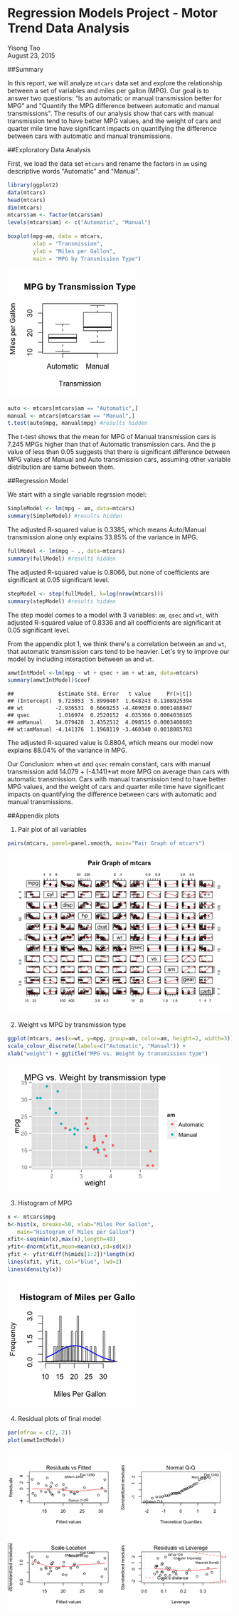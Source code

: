 # Regression Models Project - Motor Trend Data Analysis
Yisong Tao  
August 23, 2015  

##Summary

In this report, we will analyze `mtcars` data set and explore the relationship between a set of variables and miles per gallon (MPG). Our goal is to answer two questions: “Is an automatic or manual transmission better for MPG” and "Quantify the MPG difference between automatic and manual transmissions". The results of our analysis show that cars with manual transmission tend to have better MPG values, and the weight of cars  and quarter mile time have significant impacts on quantifying the difference between cars with automatic and manual transmissions.

##Exploratory Data Analysis

First, we load the data set `mtcars` and rename the factors in `am` using descriptive words "Automatic" and "Manual".


```r
library(ggplot2)
data(mtcars)
head(mtcars) 
dim(mtcars)
mtcars$am <- factor(mtcars$am)
levels(mtcars$am) <- c("Automatic", "Manual")
```


```r
boxplot(mpg~am, data = mtcars,
        xlab = "Transmission",
        ylab = "Miles per Gallon",
        main = "MPG by Transmission Type")
```

![](RegressionModel_CourseProject_files/figure-html/plot-1.png) 


```r
auto <- mtcars[mtcars$am == "Automatic",]
manual <- mtcars[mtcars$am == "Manual",]
t.test(auto$mpg, manual$mpg) #results hidden
```


The t-test shows that the mean for MPG of Manual transmission cars is 7.245 MPGs higher than that of Automatic transmission cars. And the p value of less than 0.05 suggests that there is significant difference between MPG values of Manual and Auto transimission cars, assuming other variable distribution are same between them.

##Regression Model

We start with a single variable regrssion model:

```r
SimpleModel <- lm(mpg ~ am, data=mtcars)
summary(SimpleModel) #results hidden
```
The adjusted R-squared value is 0.3385, which means Auto/Manual transmission alone only explains 33.85% of the variance in MPG.


```r
fullModel <- lm(mpg ~ ., data=mtcars)
summary(fullModel) #results hidden
```
The adjusted R-squared value is 0.8066, but none of coefficients are significant at 0.05 significant level.


```r
stepModel <- step(fullModel, k=log(nrow(mtcars)))
summary(stepModel) #results hidden
```
The step model comes to a model with 3 variables: `am`, `qsec` and `wt`, with adjusted R-squared value of 0.8336 and all coefficients are significant at 0.05 significant level.

From the appendix plot 1, we think there's a correlation between `am` and `wt`, that automatic transmission cars tend to be heavier. Let's try to improve our model by including interaction between `am` and `wt`.

```r
amwtIntModel <-lm(mpg ~ wt + qsec + am + wt:am, data=mtcars)
summary(amwtIntModel)$coef 
```

```
##              Estimate Std. Error   t value     Pr(>|t|)
## (Intercept)  9.723053  5.8990407  1.648243 0.1108925394
## wt          -2.936531  0.6660253 -4.409038 0.0001488947
## qsec         1.016974  0.2520152  4.035366 0.0004030165
## amManual    14.079428  3.4352512  4.098515 0.0003408693
## wt:amManual -4.141376  1.1968119 -3.460340 0.0018085763
```
The adjusted R-squared value is 0.8804, which means our model now explains 88.04% of the variance in MPG.

Our Conclusion: when `wt` and `qsec` remain constant, cars with manual transmission add 14.079 + (-4.141)*wt more MPG on average than cars with automatic transmission. Cars with manual transmission tend to have better MPG values, and the weight of cars and quarter mile time have significant impacts on quantifying the difference between cars with automatic and manual transmissions. 

##Appendix plots
1. Pair plot of all variables

```r
pairs(mtcars, panel=panel.smooth, main="Pair Graph of mtcars")
```

![](RegressionModel_CourseProject_files/figure-html/Appendix_plot1-1.png) 

2. Weight vs MPG by transmission type

```r
ggplot(mtcars, aes(x=wt, y=mpg, group=am, color=am, height=2, width=3)) + geom_point() +  
scale_colour_discrete(labels=c("Automatic", "Manual")) + 
xlab("weight") + ggtitle("MPG vs. Weight by transmission type")
```

![](RegressionModel_CourseProject_files/figure-html/Appendix_plot2-1.png) 

3. Histogram of MPG

```r
x <- mtcars$mpg
h<-hist(x, breaks=50, xlab="Miles Per Gallon",
   main="Histogram of Miles per Gallon")
xfit<-seq(min(x),max(x),length=40)
yfit<-dnorm(xfit,mean=mean(x),sd=sd(x))
yfit <- yfit*diff(h$mids[1:2])*length(x)
lines(xfit, yfit, col="blue", lwd=2)
lines(density(x))
```

![](RegressionModel_CourseProject_files/figure-html/Appendix_plot3-1.png) 

4. Residual plots of final model

```r
par(mfrow = c(2, 2))
plot(amwtIntModel)
```

![](RegressionModel_CourseProject_files/figure-html/unnamed-chunk-5-1.png) 
